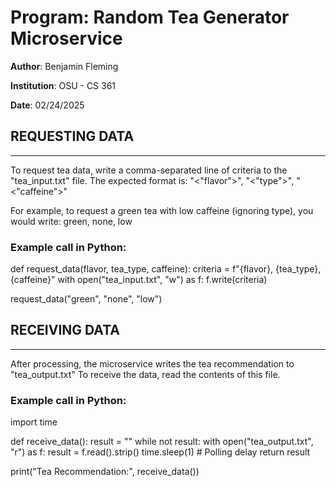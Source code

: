 # Program: Random Tea Generator Microservice
**Author**: Benjamin Fleming

**Institution**: OSU - CS 361

**Date**: 02/24/2025


## REQUESTING DATA
-------------------------------------------
To request tea data, write a comma-separated line of criteria to the "tea_input.txt" file.
The expected format is:
"<"flavor">", "<"type">", "<"caffeine">"

For example, to request a green tea with low caffeine (ignoring type), you would write:
green, none, low

### Example call in Python:
def request_data(flavor, tea_type, caffeine):
    criteria = f"{flavor}, {tea_type}, {caffeine}"
    with open("tea_input.txt", "w") as f:
        f.write(criteria)

request_data("green", "none", "low")




## RECEIVING DATA
-------------------------------------------
After processing, the microservice writes the tea recommendation to "tea_output.txt"
To receive the data, read the contents of this file.

### Example call in Python:
import time

def receive_data():
    result = ""
    while not result:
        with open("tea_output.txt", "r") as f:
            result = f.read().strip()
        time.sleep(1)  # Polling delay
    return result

print("Tea Recommendation:", receive_data())
